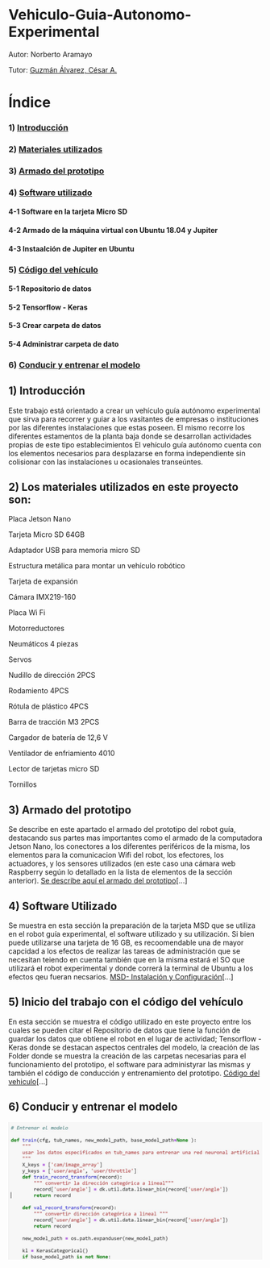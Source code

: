 # Vehiculo-Guia-Autonomo-Experimental
Autor: Norberto Aramayo

Tutor: [Guzmán Álvarez, César A.](https://scholar.google.com/citations?user=pwRGe0wAAAAJ&hl=es)

# Índice

### 1) [Introducción](https://github.com/NorbertoAramayo/Vehiculo-Guia-Autonomo-Experimental/blob/main/README.md#1-introducci%C3%B3n)
### 2) [Materiales utilizados](https://github.com/NorbertoAramayo/Vehiculo-Guia-Autonomo-Experimental/blob/main/README.md#2-los-materiales-utilizados-en-este-proyecto-son)
### 3) [Armado del prototipo](https://github.com/NorbertoAramayo/Vehiculo-Guia-Autonomo-Experimental/blob/main/README.md#3-armado-del-prototipo-1)
### 4) [Software utilizado](https://github.com/NorbertoAramayo/Vehiculo-Guia-Autonomo-Experimental/blob/main/README.md#4-software-utilizado-1)
#### 4-1 Software en la tarjeta Micro SD
#### 4-2 Armado de la máquina virtual con Ubuntu 18.04 y Jupiter
#### 4-3 Instaalción de Jupiter en Ubuntu
### 5) [Código del vehículo](https://github.com/NorbertoAramayo/Vehiculo-Guia-Autonomo-Experimental/blob/main/README.md#5-inicio-del-trabajo-con-el-c%C3%B3digo-del-veh%C3%ADculo)
#### 5-1 Repositorio de datos
#### 5-2 Tensorflow - Keras
#### 5-3 Crear carpeta de datos
#### 5-4 Administrar carpeta de dato
### 6) [Conducir y entrenar el modelo](https://github.com/NorbertoAramayo/Vehiculo-Guia-Autonomo-Experimental/blob/main/README.md#6-conducir-y-entrenar-el-modelo-1)

## 1) Introducción

Este trabajo está orientado a crear un vehículo guía autónomo experimental que sirva para recorrer y guiar a los vasitantes de empresas o instituciones por las diferentes instalaciones que estas poseen. El mismo recorre los diferentes estamentos de la planta baja donde se desarrollan actividades propias de este tipo establecimientos  El vehículo guía autónomo cuenta con los elementos necesarios para desplazarse en forma independiente sin colisionar con las instalaciones u ocasionales transeúntes.


## 2) Los materiales utilizados en este proyecto son:

Placa Jetson Nano

Tarjeta Micro SD 64GB

Adaptador USB para memoria micro SD

Estructura metálica para montar un vehículo robótico

Tarjeta de expansión 

Cámara IMX219-160

Placa Wi Fi

Motorreductores

Neumáticos 4 piezas

Servos

Nudillo de dirección 2PCS

Rodamiento 4PCS

Rótula de plástico 4PCS

Barra de tracción M3 2PCS

Cargador de batería de 12,6 V 

Ventilador de enfriamiento 4010

Lector de tarjetas micro SD

Tornillos

## 3) Armado del prototipo
Se describe en este apartado el armado del prototipo del robot guía, destacando sus partes mas importantes como el armado de la computadora Jetson Nano, los conectores a los diferentes periféricos de la misma, los elementos para la comunicacion Wifi del robot, los efectores, los actuadores, y los sensores utilizados (en este caso una cámara web Raspberry según lo detallado en la lista de elementos de la sección anterior).
[Se describe aquí el armado del prototipo](https://github.com/NorbertoAramayo/Prototipo/blob/main/README.md)[...]

## 4) Software Utilizado
Se muestra en esta sección la preparación de la tarjeta MSD que se utiliza en el robot guía experimental, el software utilizado y su utilización. 
Si bien puede utilizarse una tarjeta de 16 GB, es recoomendable una de mayor capcidad a los efectos de realizar las tareas de administración que se necesitan
teiendo en cuenta también que en la misma estará el SO que utilizará el robot experimental y donde correrá la terminal de Ubuntu a los efectos qeu fueran necsarios.
[MSD- Instalación y Configuración](https://github.com/NorbertoAramayo/MSD---Configuraci-n/blob/main/README.md)[...]

## 5) Inicio del trabajo con el código del vehículo
En esta sección se muestra el código utilizado en este proyecto entre los cuales se pueden citar el Repositorio de datos que tiene la función de guardar los datos que 
obtiene el robot en el lugar de actividad; Tensorflow - Keras donde se destacan aspectos centrales del modelo, la creación de las Folder donde se muestra la creación de las carpetas necesarias para el funcionamiento del prototipo, el software para administyrar las mismas y también el código de conducción y entrenamiento del prototipo. 
[Código del vehiculo]()[...]

## 6) Conducir y entrenar el modelo

![myimage-alt-tag](https://github.com/NorbertoAramayo/archivosnuevos/blob/main/entrenar%20el%20modelo.JPG)






















































